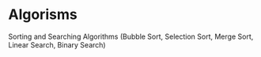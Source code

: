 # Algorisms
Sorting and Searching Algorithms (Bubble Sort, Selection Sort, Merge Sort, Linear Search, Binary Search)
